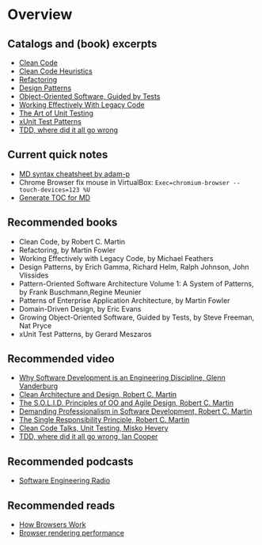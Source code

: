 # Overview

## Catalogs and (book) excerpts

 * [Clean Code](https://github.com/ak80/edu/blob/master/res/catalogs/CleanCode.md)
 * [Clean Code Heuristics](https://github.com/ak80/edu/blob/master/res/catalogs/CleanCodeHeuristics.md)
 * [Refactoring](https://github.com/ak80/edu/blob/master/res/catalogs/Refactoring.md)
 * [Design Patterns](https://github.com/ak80/edu/blob/master/res/catalogs/DesignPatterns.md)
 * [Object-Oriente​d Software, Guided by Tests](https://github.com/ak80/edu/blob/master/res/catalogs/GrowingOO.md)
 * [Working Effectively With Legacy Code](https://github.com/ak80/edu/blob/master/res/catalogs/LegacyCode.md)
 * [The Art of Unit Testing](https://github.com/ak80/edu/blob/master/res/catalogs/ArtOfUnitTesting.md)
 * [xUnit Test Patterns](https://github.com/ak80/edu/blob/master/res/catalogs/xUnitTestPatterns.md)
 * [TDD, where did it all go wrong](https://github.com/ak80/edu/blob/master/res/catalogs/TddGoneWrong.md)

## Current quick notes
 * [MD syntax cheatsheet by adam-p](https://github.com/adam-p/markdown-here/wiki/Markdown-Cheatsheet)
 * Chrome Browser fix mouse in VirtualBox: `Exec=chromium-browser --touch-devices=123 %U`
 * [Generate TOC for MD](http://doctoc.herokuapp.com/)
 
## Recommended books
 * Clean Code, by Robert C. Martin
 * Refactoring, by Martin Fowler
 * Working Effectively with Legacy Code, by Michael Feathers
 * Design Patterns, by Erich Gamma, Richard Helm, Ralph Johnson, John Vlissides
 * Pattern-Oriented Software Architecture Volume 1: A System of Patterns, by Frank Buschmann,Regine Meunier
 * Patterns of Enterprise Application Architecture, by Martin Fowler
 * Domain-Driven Design, by Eric Evans
 * Growing Object-Oriente​d Software, Guided by Tests, by Steve Freeman, Nat Pryce
 * xUnit Test Patterns, by Gerard Meszaros
 
## Recommended video
 * [Why Software Development is an Engineering Discipline, Glenn Vanderburg](https://www.youtube.com/watch?v=zDEpeWQHtFU)
 * [Clean Architecture and Design, Robert C. Martin](https://www.youtube.com/watch?v=Nsjsiz2A9mg)
 * [The S.O.L.I.D. Principles of OO and Agile Design, Robert C. Martin](https://www.youtube.com/watch?v=t86v3N4OshQ)
 * [Demanding Professionalism in Software Development, Robert C. Martin](https://www.youtube.com/watch?v=p0O1VVqRSK0)
 * [The Single Responsibility Principle, Robert C. Martin](https://www.youtube.com/watch?v=Gt0M_OHKhQE)
 * [Clean Code Talks, Unit Testing, Misko Hevery](https://www.youtube.com/watch?v=wEhu57pih5w)
 * [TDD, where did it all go wrong, Ian Cooper](https://vimeo.com/68375232)
 
## Recommended podcasts
 * [Software Engineering Radio](http://www.se-radio.net/)

## Recommended reads
 * [How Browsers Work](http://www.html5rocks.com/en/tutorials/internals/howbrowserswork/)
 * [Browser rendering performance](https://developers.google.com/web/fundamentals/performance/rendering/)